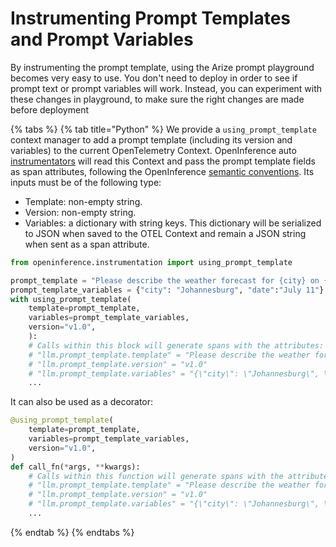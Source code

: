# Instrumenting Prompt Templates and Prompt Variables

By instrumenting the prompt template, using the Arize prompt playground becomes very easy to use. You don't need to deploy in order to see if prompt text or prompt variables will work. Instead, you can experiment with these changes in playground, to make sure the right changes are made before deployment

{% tabs %}
{% tab title="Python" %}
We provide a `using_prompt_template` context manager to add a prompt template (including its version and variables) to the current OpenTelemetry Context. OpenInference auto [instrumentators](https://github.com/Arize-ai/openinference/tree/main/python/instrumentation) will read this Context and pass the prompt template fields as span attributes, following the OpenInference [semantic conventions](https://github.com/Arize-ai/openinference/tree/main/python/openinference-semantic-conventions). Its inputs must be of the following type:

* Template: non-empty string.
* Version: non-empty string.
* Variables: a dictionary with string keys. This dictionary will be serialized to JSON when saved to the OTEL Context and remain a JSON string when sent as a span attribute.

```python
from openinference.instrumentation import using_prompt_template

prompt_template = "Please describe the weather forecast for {city} on {date}"
prompt_template_variables = {"city": "Johannesburg", "date":"July 11"}
with using_prompt_template(
    template=prompt_template,
    variables=prompt_template_variables,
    version="v1.0",
    ):
    # Calls within this block will generate spans with the attributes:
    # "llm.prompt_template.template" = "Please describe the weather forecast for {city} on {date}"
    # "llm.prompt_template.version" = "v1.0"
    # "llm.prompt_template.variables" = "{\"city\": \"Johannesburg\", \"date\": \"July 11\"}" # JSON serialized
    ...
```

It can also be used as a decorator:

```python
@using_prompt_template(
    template=prompt_template,
    variables=prompt_template_variables,
    version="v1.0",
)
def call_fn(*args, **kwargs):
    # Calls within this function will generate spans with the attributes:
    # "llm.prompt_template.template" = "Please describe the weather forecast for {city} on {date}"
    # "llm.prompt_template.version" = "v1.0"
    # "llm.prompt_template.variables" = "{\"city\": \"Johannesburg\", \"date\": \"July 11\"}" # JSON serialized
    ...
```
{% endtab %}
{% endtabs %}

